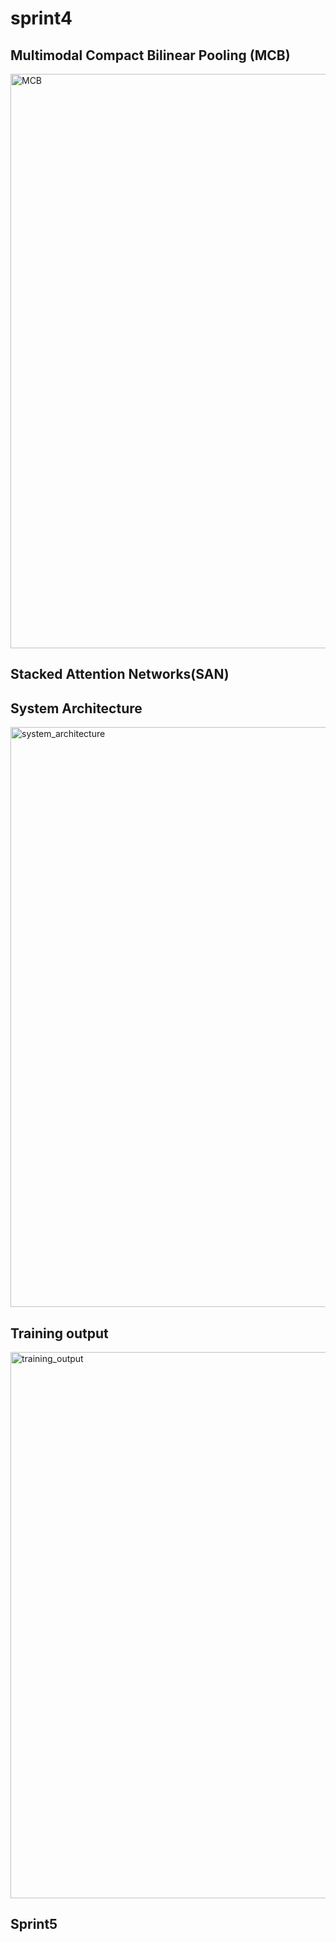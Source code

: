 # sprint4
## Multimodal Compact Bilinear Pooling (MCB)

<img width="919" alt="MCB" src="https://user-images.githubusercontent.com/52185318/99978173-9dfca000-2d73-11eb-82d4-0c9f87b27bf2.png">



## Stacked Attention Networks(SAN)

## System Architecture
<img width="928" alt="system_architecture" src="https://user-images.githubusercontent.com/52185318/99978178-9fc66380-2d73-11eb-9b01-644d8843b1be.png">

## Training output
<img width="874" alt="training_output" src="https://user-images.githubusercontent.com/52185318/99978196-a359ea80-2d73-11eb-8b46-9ec0c381d06d.png">

## Sprint5
